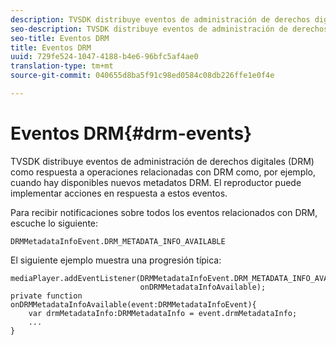 ```yaml
---
description: TVSDK distribuye eventos de administración de derechos digitales (DRM) como respuesta a operaciones relacionadas con DRM como, por ejemplo, cuando hay disponibles nuevos metadatos DRM. El reproductor puede implementar acciones en respuesta a estos eventos.
seo-description: TVSDK distribuye eventos de administración de derechos digitales (DRM) como respuesta a operaciones relacionadas con DRM como, por ejemplo, cuando hay disponibles nuevos metadatos DRM. El reproductor puede implementar acciones en respuesta a estos eventos.
seo-title: Eventos DRM
title: Eventos DRM
uuid: 729fe524-1047-4188-b4e6-96bfc5af4ae0
translation-type: tm+mt
source-git-commit: 040655d8ba5f91c98ed0584c08db226ffe1e0f4e

---
```



# Eventos DRM{#drm-events}

TVSDK distribuye eventos de administración de derechos digitales (DRM) como respuesta a operaciones relacionadas con DRM como, por ejemplo, cuando hay disponibles nuevos metadatos DRM. El reproductor puede implementar acciones en respuesta a estos eventos.

Para recibir notificaciones sobre todos los eventos relacionados con DRM, escuche lo siguiente:

```
DRMMetadataInfoEvent.DRM_METADATA_INFO_AVAILABLE
```

El siguiente ejemplo muestra una progresión típica:

```
mediaPlayer.addEventListener(DRMMetadataInfoEvent.DRM_METADATA_INFO_AVAILABLE,  
                             onDRMMetadataInfoAvailable);   
private function onDRMMetadataInfoAvailable(event:DRMMetadataInfoEvent){ 
    var drmMetadataInfo:DRMMetadataInfo = event.drmMetadataInfo; 
    ... 
} 
```

